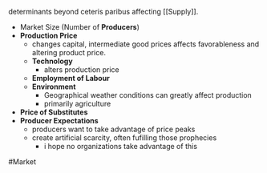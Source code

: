 determinants beyond ceteris paribus affecting [[Supply]].

- Market Size (Number of **Producers**)
- **Production Price**
	- changes capital, intermediate good prices affects favorableness and altering product price.
	- **Technology**
		- alters production price
	- **Employment of Labour**
	- **Environment**
		- Geographical weather conditions can greatly affect production
		- primarily agriculture
- **Price of Substitutes**
- **Producer Expectations**
	- producers want to take advantage of price peaks
	- create artificial scarcity, often fufilling those prophecies
		- i hope no organizations take advantage of this

#Market 